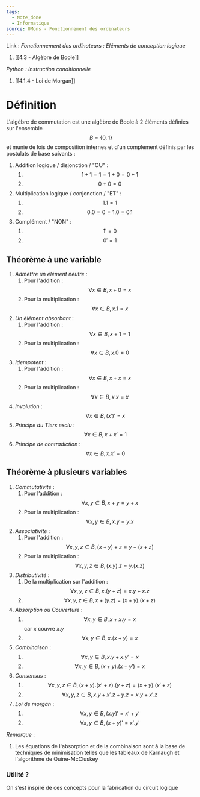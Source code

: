 ```yaml
---
tags:
  - Note_done
  - Informatique
source: UMons - Fonctionnement des ordinateurs
---
```


Link :
_Fonctionnement des ordinateurs : Eléments de conception logique_
1. [[4.3 - Algèbre de Boole]]

_Python : Instruction conditionnelle_
1. [[4.1.4 - Loi de Morgan]]

# Définition
L'algèbre de commutation est une algèbre de Boole à 2 éléments définies sur l'ensemble $$B = \{0,1\}$$ et munie de lois de composition internes et d'un complément définis par les postulats de base suivants : 
1. Addition logique / disjonction / "OU" :
	1. $$1+1=1=1+0=0+1$$
	2. $$0+0=0$$
2. Multiplication logique / conjonction / "ET" :
	1. $$1.1=1$$
	2. $$0.0=0=1.0=0.1$$
3. Complément / "NON" :
	1. $$1'=0$$
	2. $$0'=1$$



## Théorème à une variable
1. _Admettre un élément neutre_ :
	1. Pour l'addition : $$∀ x∈B , x+0=x$$
	2. Pour la multiplication : $$∀ x∈B , x.1=x$$
2. _Un élément absorbant_ : 
	1. Pour l'addition : $$∀ x∈B , x+1=1$$ 
	2. Pour la multiplication : $$∀ x∈B , x.0=0$$ 
3. _Idempotent_ :
	1. Pour l'addition : $$∀ x∈B , x+x=x$$
	2. Pour la multiplication : $$∀ x∈B , x.x=x$$ 
4. _Involution_ : $$∀ x∈B ,(x ') '=x$$ 
5. _Principe du Tiers exclu_ : $$∀ x∈B , x+x '=1$$ 
6. _Principe de contradiction_ : $$∀x∈B , x . x '=0$$ 

## Théorème à plusieurs variables
1. _Commutativité_ : 
	1. Pour l’addition : $$\forall x,y \in B, x+y=y+x$$ 
	2. Pour la multiplication : $$\forall x,y \in B, x.y =y.x$$ 
2. _Associativité_ : 
	1. Pour l'addition : $$\forall x,y,z \in B, (x+y)+z=y+(x+z)$$
	2. Pour la multiplication : $$\forall x,y,z \in B, (x.y).z=y.(x.z)$$
3. _Distributivité_ : 
	1. De la multiplication sur l'addition : $$\forall x,y,z \in B, x.(y+z)=x.y+x.z$$
	2. $$\forall x,y,z \in B, x+(y.z)=(x+y).(x+z)$$
4. _Absorption ou Couverture_ :
	1. $$\forall x, y \in B, x+x.y=x$$ car $x$ couvre $x.y$ 
	2. $$\forall x, y \in B, x.(x+y)=x$$ 
5. _Combinaison_ :
	1. $$\forall x, y \in B, x.y+x.y'=x$$ 
	2. $$\forall x, y \in B, (x+y).(x+y')=x$$ 
6. _Consensus_ : 
	1. $$∀x , y ,z∈B ,( x+ y).( x '+ z).( y+ z)=(x+ y).( x ' + z)$$
	2. $$∀x , y ,z∈B , x . y+ x ' .z+ y .z=x . y+ x ' .z$$ 
7. _Loi de morgan_ :
	1. $$∀x , y∈B ,( x . y)'=x '+ y '$$
	2. $$∀x , y∈B ,( x + y)'=x '. y '$$ 

_Remarque_ :
1. Les équations de l'absorption et de la combinaison sont à la base de techniques de minimisation telles que les tableaux de Karnaugh et l'algorithme de Quine-McCluskey

### Utilité ?
On s’est inspiré de ces concepts pour la fabrication du circuit logique 